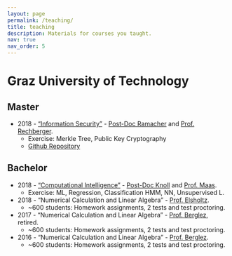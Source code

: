 ```yaml
---
layout: page
permalink: /teaching/
title: teaching
description: Materials for courses you taught.
nav: true
nav_order: 5
---
```


<!-- For now, this page is assumed to be a static description of your courses. You can convert it to a collection similar to `_projects/` so that you can have a dedicated page for each course.

Organize your courses by years, topics, or universities, however you like! -->


# Graz University of Technology

## Master

 - 2018 - [“Information Security”](https://www.iaik.tugraz.at/person/christian-rechberger) - [Post-Doc Ramacher](https://ramacher.at/) and [Prof. Rechberger](https://www.iaik.tugraz.at/person/christian-rechberger/). 
   - Exercise: Merkle Tree, Public Key Cryptography
   - [Github Repository](https://github.com/Crytpo/bitcoins)

## Bachelor

 - 2018 - [“Computational Intelligence”](https://www.spsc.tugraz.at/courses/computational-intelligence.html) - [Post-Doc Knoll](https://www.spsc.tugraz.at/people/christian-knoll.html) and [Prof. Maas](https://igi-web.tugraz.at/people/maass/). 
   - Exercise: ML, Regression, Classification HMM, NN, Unsupervised L.
 - 2018 - “Numerical Calculation and Linear Algebra” - [Prof. Elsholtz](https://www.math.tugraz.at/~elsholtz/). 
   - ~600 students: Homework assignments, 2 tests and test proctoring. 
 - 2017 - “Numerical Calculation and Linear Algebra” - [Prof. Berglez](https://www.finanz.math.tugraz.at/~berglez/), retired. 
   - ~600 students: Homework assignments, 2 tests and test proctoring. 
 - 2016 - “Numerical Calculation and Linear Algebra” - [Prof. Berglez](https://www.finanz.math.tugraz.at/~berglez/). 
   - ~600 students: Homework assignments, 2 tests and test proctoring. 
